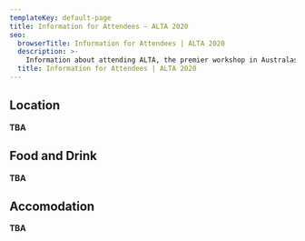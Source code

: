 ```yaml
---
templateKey: default-page
title: Information for Attendees – ALTA 2020
seo:
  browserTitle: Information for Attendees | ALTA 2020
  description: >-
    Information about attending ALTA, the premier workshop in Australasia for sharing research in Natural Language Processing and Computational Lingustics. 
  title: Information for Attendees | ALTA 2020
---
```


## Location
**TBA**

## Food and Drink
**TBA**

## Accomodation
**TBA**

